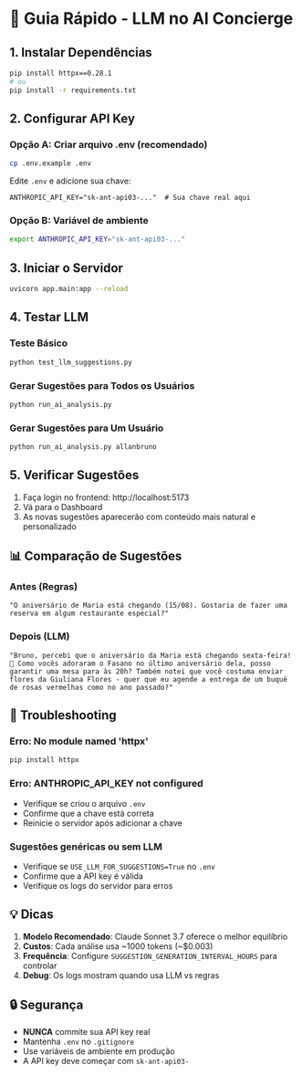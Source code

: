 # 🚀 Guia Rápido - LLM no AI Concierge

## 1. Instalar Dependências

```bash
pip install httpx==0.28.1
# ou
pip install -r requirements.txt
```

## 2. Configurar API Key

### Opção A: Criar arquivo .env (recomendado)
```bash
cp .env.example .env
```

Edite `.env` e adicione sua chave:
```env
ANTHROPIC_API_KEY="sk-ant-api03-..."  # Sua chave real aqui
```

### Opção B: Variável de ambiente
```bash
export ANTHROPIC_API_KEY="sk-ant-api03-..."
```

## 3. Iniciar o Servidor

```bash
uvicorn app.main:app --reload
```

## 4. Testar LLM

### Teste Básico
```bash
python test_llm_suggestions.py
```

### Gerar Sugestões para Todos os Usuários
```bash
python run_ai_analysis.py
```

### Gerar Sugestões para Um Usuário
```bash
python run_ai_analysis.py allanbruno
```

## 5. Verificar Sugestões

1. Faça login no frontend: http://localhost:5173
2. Vá para o Dashboard
3. As novas sugestões aparecerão com conteúdo mais natural e personalizado

## 📊 Comparação de Sugestões

### Antes (Regras)
```
"O aniversário de Maria está chegando (15/08). Gostaria de fazer uma reserva em algum restaurante especial?"
```

### Depois (LLM)
```
"Bruno, percebi que o aniversário da Maria está chegando sexta-feira! 🎂 Como vocês adoraram o Fasano no último aniversário dela, posso garantir uma mesa para às 20h? Também notei que você costuma enviar flores da Giuliana Flores - quer que eu agende a entrega de um buquê de rosas vermelhas como no ano passado?"
```

## 🔧 Troubleshooting

### Erro: No module named 'httpx'
```bash
pip install httpx
```

### Erro: ANTHROPIC_API_KEY not configured
- Verifique se criou o arquivo `.env`
- Confirme que a chave está correta
- Reinicie o servidor após adicionar a chave

### Sugestões genéricas ou sem LLM
- Verifique se `USE_LLM_FOR_SUGGESTIONS=True` no `.env`
- Confirme que a API key é válida
- Verifique os logs do servidor para erros

## 💡 Dicas

1. **Modelo Recomendado**: Claude Sonnet 3.7 oferece o melhor equilíbrio
2. **Custos**: Cada análise usa ~1000 tokens (~$0.003)
3. **Frequência**: Configure `SUGGESTION_GENERATION_INTERVAL_HOURS` para controlar
4. **Debug**: Os logs mostram quando usa LLM vs regras

## 🔒 Segurança

- **NUNCA** commite sua API key real
- Mantenha `.env` no `.gitignore`
- Use variáveis de ambiente em produção
- A API key deve começar com `sk-ant-api03-`